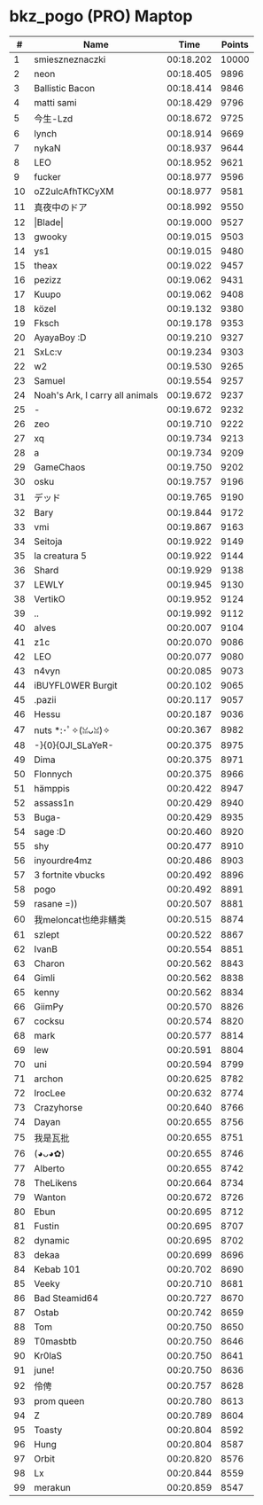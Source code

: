 # bkz_pogo (PRO) Maptop

|  # | Name | Time | Points |
|-------------- | -------------- | -------------- | -------------- | 
| 1 | smieszneznaczki | 00:18.202 | 10000 | 
| 2 | neon | 00:18.405 | 9896 | 
| 3 | Ballistic Bacon | 00:18.414 | 9846 | 
| 4 | matti sami | 00:18.429 | 9796 | 
| 5 | 今生-Lzd | 00:18.672 | 9725 | 
| 6 | lynch | 00:18.914 | 9669 | 
| 7 | nykaN | 00:18.937 | 9644 | 
| 8 | LEO | 00:18.952 | 9621 | 
| 9 | fucker | 00:18.977 | 9596 | 
| 10 | oZ2ulcAfhTKCyXM | 00:18.977 | 9581 | 
| 11 | 真夜中のドア | 00:18.992 | 9550 | 
| 12 | \|Blade\| | 00:19.000 | 9527 | 
| 13 | gwooky | 00:19.015 | 9503 | 
| 14 | ys1 | 00:19.015 | 9480 | 
| 15 | theax | 00:19.022 | 9457 | 
| 16 | pezizz | 00:19.062 | 9431 | 
| 17 | Kuupo | 00:19.062 | 9408 | 
| 18 | közel | 00:19.132 | 9380 | 
| 19 | Fksch | 00:19.178 | 9353 | 
| 20 | AyayaBoy :D | 00:19.210 | 9327 | 
| 21 | SxLc:v | 00:19.234 | 9303 | 
| 22 | w2 | 00:19.530 | 9265 | 
| 23 | Samuel | 00:19.554 | 9257 | 
| 24 | Noah's Ark, I carry all animals | 00:19.672 | 9237 | 
| 25 | - | 00:19.672 | 9232 | 
| 26 | zeo | 00:19.710 | 9222 | 
| 27 | xq | 00:19.734 | 9213 | 
| 28 | a | 00:19.734 | 9209 | 
| 29 | GameChaos | 00:19.750 | 9202 | 
| 30 | osku | 00:19.757 | 9196 | 
| 31 | デッド | 00:19.765 | 9190 | 
| 32 | Bary | 00:19.844 | 9172 | 
| 33 | vmi | 00:19.867 | 9163 | 
| 34 | Seitoja | 00:19.922 | 9149 | 
| 35 | la creatura 5 | 00:19.922 | 9144 | 
| 36 | Shard | 00:19.929 | 9138 | 
| 37 | LEWLY | 00:19.945 | 9130 | 
| 38 | VertikO | 00:19.952 | 9124 | 
| 39 | .. | 00:19.992 | 9112 | 
| 40 | alves | 00:20.007 | 9104 | 
| 41 | z1c | 00:20.070 | 9086 | 
| 42 | LEO | 00:20.077 | 9080 | 
| 43 | n4vyn | 00:20.085 | 9073 | 
| 44 | iBUYFL0WER Burgit | 00:20.102 | 9065 | 
| 45 | .pazii | 00:20.117 | 9057 | 
| 46 | Hessu | 00:20.187 | 9036 | 
| 47 | nuts *:･ﾟ✧(ꈍᴗꈍ)✧ | 00:20.367 | 8982 | 
| 48 | -}{0}{0JI_SLaYeR- | 00:20.375 | 8975 | 
| 49 | Dima | 00:20.375 | 8971 | 
| 50 | Flonnych | 00:20.375 | 8966 | 
| 51 | hämppis | 00:20.422 | 8947 | 
| 52 | assass1n | 00:20.429 | 8940 | 
| 53 | Buga- | 00:20.429 | 8935 | 
| 54 | sage :D | 00:20.460 | 8920 | 
| 55 | shy | 00:20.477 | 8910 | 
| 56 | inyourdre4mz | 00:20.486 | 8903 | 
| 57 | 3 fortnite vbucks | 00:20.492 | 8896 | 
| 58 | pogo | 00:20.492 | 8891 | 
| 59 | rasane =)) | 00:20.507 | 8881 | 
| 60 | 我meloncat也绝非鳝类 | 00:20.515 | 8874 | 
| 61 | szlept | 00:20.522 | 8867 | 
| 62 | IvanB | 00:20.554 | 8851 | 
| 63 | Charon | 00:20.562 | 8843 | 
| 64 | Gimli | 00:20.562 | 8838 | 
| 65 | kenny | 00:20.562 | 8834 | 
| 66 | GiimPy | 00:20.570 | 8826 | 
| 67 | cocksu | 00:20.574 | 8820 | 
| 68 | mark | 00:20.577 | 8814 | 
| 69 | lew | 00:20.591 | 8804 | 
| 70 | uni | 00:20.594 | 8799 | 
| 71 | archon | 00:20.625 | 8782 | 
| 72 | IrocLee | 00:20.632 | 8774 | 
| 73 | Crazyhorse | 00:20.640 | 8766 | 
| 74 | Dayan | 00:20.655 | 8756 | 
| 75 | 我是瓦批 | 00:20.655 | 8751 | 
| 76 | (◕ᴗ◕✿) | 00:20.655 | 8746 | 
| 77 | Alberto | 00:20.655 | 8742 | 
| 78 | TheLikens | 00:20.664 | 8734 | 
| 79 | Wanton | 00:20.672 | 8726 | 
| 80 | Ebun | 00:20.695 | 8712 | 
| 81 | Fustin | 00:20.695 | 8707 | 
| 82 | dynamic | 00:20.695 | 8702 | 
| 83 | dekaa | 00:20.699 | 8696 | 
| 84 | Kebab 101 | 00:20.702 | 8690 | 
| 85 | Veeky | 00:20.710 | 8681 | 
| 86 | Bad Steamid64 | 00:20.727 | 8670 | 
| 87 | Ostab | 00:20.742 | 8659 | 
| 88 | Tom | 00:20.750 | 8650 | 
| 89 | T0masbtb | 00:20.750 | 8646 | 
| 90 | Kr0laS | 00:20.750 | 8641 | 
| 91 | june! | 00:20.750 | 8636 | 
| 92 | 伶俜 | 00:20.757 | 8628 | 
| 93 | prom queen | 00:20.780 | 8613 | 
| 94 | Z | 00:20.789 | 8604 | 
| 95 | Toasty | 00:20.804 | 8592 | 
| 96 | Hung | 00:20.804 | 8587 | 
| 97 | Orbit | 00:20.820 | 8576 | 
| 98 | Lx | 00:20.844 | 8559 | 
| 99 | merakun | 00:20.859 | 8547 | 

